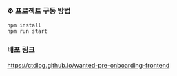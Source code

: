 ### ⚙️ 프로젝트 구동 방법

```
npm install
npm run start
```

### 배포 링크
https://ctdlog.github.io/wanted-pre-onboarding-frontend
